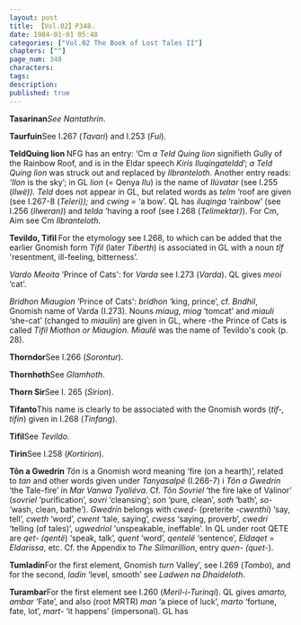 ```yaml
---
layout: post
title: 【Vol.02】P348.
date: 1984-01-01 05:48
categories: ["Vol.02 The Book of Lost Tales II"]
chapters: [""]
page_num: 348
characters: 
tags: 
description: 
published: true
---
```


<p style="text-indent: 0;">
<B>Tasarinan</B><I>See Nantathrin</I>.
</p>

<B>Taurfuin</B>See I.267 (<I>Tavari</I>) and I.253 (<I>Fui</I>).

<B>TeldQuing lion </B>NFG has an entry: ‘Cm <I>a Teld Quing lion</I> signifieth Gully of the Rainbow Roof, and is in the Eldar speech <I>Kiris Iluqingateldd</I>’; <I>a Teld Quing lion</I> was struck out and replaced by <I>Ilbranteloth</I>. Another entry reads: <I>‘Ilon</I> is the sky’; in GL <I>lion</I> (= Qenya <I>Ilu</I>) is the name of <I>Ilúvatar</I> (see I.255 (<I>Ilwë)). Teld</I> does not appear in GL, but related words as <I>telm</I> ‘roof are given (see I.267-8 (<I>Teleri));</I> and <I>cwing =</I> ‘a bow’. QL has <I>iluqinga</I> ‘rainbow’ (see I.256 (<I>Ilweran)</I>) and <I>telda</I> ‘having a roof (see I.268 (<I>Telimektar)</I>). For Cm, Aim see Cm <I>Ilbranteloth</I>.

<B>Tevildo, Tifil </B>For the etymology see I.268, to which can be added that the earlier Gnomish form <I>Tifil</I> (later <I>Tiberth</I>) is associated in GL with a noun <I>tîf</I> 'resentment, ill-feeling, bitterness’.

<I>Vardo Meoita</I> ‘Prince of Cats': for <I>Varda</I> see I.273 (<I>Varda</I>). QL gives <I>meoi</I> ‘cat’.

<I>Bridhon Miaugion</I> ‘Prince of Cats': <I>bridhon</I> ‘king, prince’, cf. <I>Bndhil</I>, Gnomish name of Varda (I.273). Nouns <I>miaug, miog</I> ‘tomcat’ and <I>miauli</I> ‘she-cat’ (changed to <I>miaulin</I>) are given in GL, where -the Prince of Cats is called <I>Tifil Miothon or Miaugion. Miaulë</I> was the name of Tevildo's cook (p. 28).

<B>Thorndor</B>See I.266 (<I>Sorontur</I>).

<B>Thornhoth</B>See <I>Glamhoth</I>.

<B>Thorn Sir</B>See I. 265 (<I>Sirion</I>).

<B>Tifanto</B>This name is clearly to be associated with the Gnomish words (<I>tif-, tifin</I>) given in I.268 (<I>Tinfang</I>).

<B>Tifil</B>See <I>Tevildo</I>.

<B>Tirin</B>See I.258 (<I>Kortirion</I>).

<B>Tôn a Gwedrin </B><I>Tôn</I> is a Gnomish word meaning ‘fire (on a hearth)’, related to <I>tan</I> and other words given under <I>Tanyasalpë</I> (I.266-7) i <I>Tôn a Gwedrin</I> ‘the Tale-fire’ in <I>Mar Vanwa Tyaliéva</I>. Cf. <I>Tôn Sovriel</I> ‘the fire lake of Valinor’ (<I>sovriel</I> ‘purification’, <I>sovri</I> ‘cleansing’; <I>son</I> ‘pure, clean’, <I>soth</I> ‘bath’, <I>so-</I> ‘wash, clean, bathe’). <I>Gwedrin</I> belongs with <I>cwed-</I> (preterite <I>-cwenthi</I>) ‘say, tell’, <I>cweth</I> ‘word’, <I>cwent</I> ‘tale, saying’, <I>cwess</I> ‘saying, proverb’, <I>cwedri</I> ‘telling (of tales)’, <I>ugwedriol</I> ‘unspeakable, ineffable’. In QL under root QETE are <I>qet- (qentë</I>) ‘speak, talk’, <I>quent</I> ‘word’, <I>qentelë</I> ‘sentence’, <I>Eldaqet</I> = <I>Eldarissa</I>, etc. Cf. the Appendix to <I>The Silmarillion</I>, entry <I>quen- (quet-</I>).

<B>Tumladin</B>For the first element, Gnomish <I>turn</I> Valley’, see I.269 (<I>Tombo</I>), and for the second, <I>ladin</I> ‘level, smooth’ see <I>Ladwen na Dhaideloth</I>.

<B>Turambar</B>For the first element see I.260 (<I>Meril-i-Turinqi</I>). QL gives <I>amarto, ambar</I> ‘Fate’, and also (root MRTR) <I>man</I> ‘a piece of luck’, <I>marto</I> ‘fortune, fate, lot’, <I>mart-</I> ‘it happens’ (impersonal). GL has

